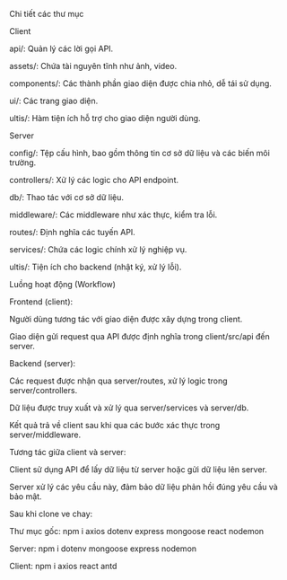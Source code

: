 Chi tiết các thư mục

Client

api/: Quản lý các lời gọi API.

assets/: Chứa tài nguyên tĩnh như ảnh, video.

components/: Các thành phần giao diện được chia nhỏ, dễ tái sử dụng.

ui/: Các trang giao diện.

ultis/: Hàm tiện ích hỗ trợ cho giao diện người dùng.

Server

config/: Tệp cấu hình, bao gồm thông tin cơ sở dữ liệu và các biến môi trường.

controllers/: Xử lý các logic cho API endpoint.

db/: Thao tác với cơ sở dữ liệu.

middleware/: Các middleware như xác thực, kiểm tra lỗi.

routes/: Định nghĩa các tuyến API.

services/: Chứa các logic chính xử lý nghiệp vụ.

ultis/: Tiện ích cho backend (nhật ký, xử lý lỗi).

Luồng hoạt động (Workflow)

Frontend (client):

Người dùng tương tác với giao diện được xây dựng trong client.

Giao diện gửi request qua API được định nghĩa trong client/src/api đến server.

Backend (server):

Các request được nhận qua server/routes, xử lý logic trong server/controllers.

Dữ liệu được truy xuất và xử lý qua server/services và server/db.

Kết quả trả về client sau khi qua các bước xác thực trong server/middleware.

Tương tác giữa client và server:

Client sử dụng API để lấy dữ liệu từ server hoặc gửi dữ liệu lên server.

Server xử lý các yêu cầu này, đảm bảo dữ liệu phản hồi đúng yêu cầu và bảo mật.

Sau khi clone ve chay:

Thư mục gốc: npm i axios dotenv express mongoose react nodemon

Server: npm i dotenv mongoose express nodemon

Client: npm i axios react antd
